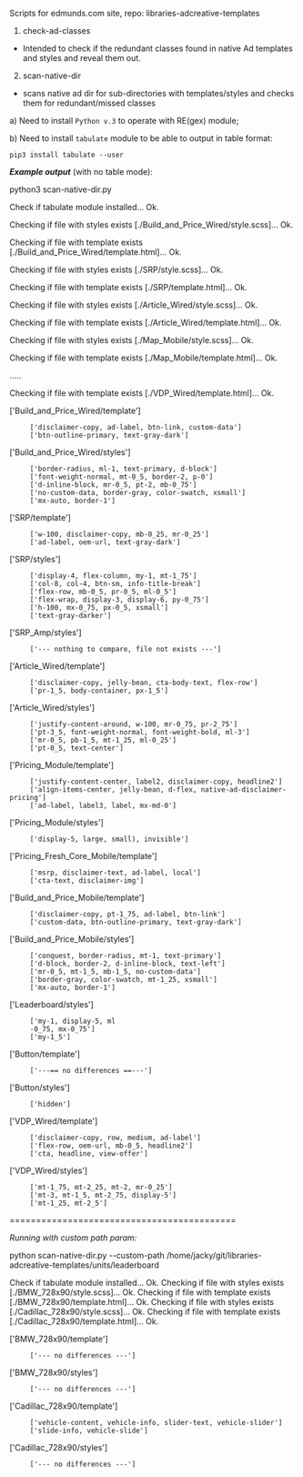Scripts for edmunds.com site, repo: libraries-adcreative-templates

1. check-ad-classes
- Intended to check if the redundant classes found in native Ad templates and styles and reveal them out.

2. scan-native-dir
- scans native ad dir for sub-directories with templates/styles and checks them for redundant/missed classes

a) Need to install `Python v.3` to operate with RE(gex) module;

b) Need to install `tabulate` module to be able to output in table format:

    pip3 install tabulate --user

***Example output*** (with no table mode):

python3 scan-native-dir.py 

Check if tabulate module installed... Ok.

Checking if file with styles exists [./Build_and_Price_Wired/style.scss]... Ok.

Checking if file with template exists [./Build_and_Price_Wired/template.html]... Ok.

Checking if file with styles exists [./SRP/style.scss]... Ok.

Checking if file with template exists [./SRP/template.html]... Ok.

Checking if file with styles exists [./Article_Wired/style.scss]... Ok.

Checking if file with template exists [./Article_Wired/template.html]... Ok.

Checking if file with styles exists [./Map_Mobile/style.scss]... Ok.

Checking if file with template exists [./Map_Mobile/template.html]... Ok.

.....

Checking if file with template exists [./VDP_Wired/template.html]... Ok.

['Build_and_Price_Wired/template']

		 ['disclaimer-copy, ad-label, btn-link, custom-data']
		 ['btn-outline-primary, text-gray-dark']
		 
['Build_and_Price_Wired/styles']

		 ['border-radius, ml-1, text-primary, d-block']
		 ['font-weight-normal, mt-0_5, border-2, p-0']
		 ['d-inline-block, mr-0_5, pt-2, mb-0_75']
		 ['no-custom-data, border-gray, color-swatch, xsmall']
		 ['mx-auto, border-1']
		 
['SRP/template']

		 ['w-100, disclaimer-copy, mb-0_25, mr-0_25']
		 ['ad-label, oem-url, text-gray-dark']
		 
['SRP/styles']

		 ['display-4, flex-column, my-1, mt-1_75']
		 ['col-8, col-4, btn-sm, info-title-break']
		 ['flex-row, mb-0_5, pr-0_5, ml-0_5']
		 ['flex-wrap, display-3, display-6, py-0_75']
		 ['h-100, mx-0_75, px-0_5, xsmall']
		 ['text-gray-darker']

['SRP_Amp/styles']

		 ['--- nothing to compare, file not exists ---']
['Article_Wired/template']

		 ['disclaimer-copy, jelly-bean, cta-body-text, flex-row']
		 ['pr-1_5, body-container, px-1_5']
		 
['Article_Wired/styles']

		 ['justify-content-around, w-100, mr-0_75, pr-2_75']
		 ['pt-3_5, font-weight-normal, font-weight-bold, ml-3']
		 ['mr-0_5, pb-1_5, mt-1_25, ml-0_25']
		 ['pt-0_5, text-center']
		  
['Pricing_Module/template']

		 ['justify-content-center, label2, disclaimer-copy, headline2']
		 ['align-items-center, jelly-bean, d-flex, native-ad-disclaimer-pricing']
		 ['ad-label, label3, label, mx-md-0']
		 
['Pricing_Module/styles']

		 ['display-5, large, small), invisible']
['Pricing_Fresh_Core_Mobile/template']

		 ['msrp, disclaimer-text, ad-label, local']
		 ['cta-text, disclaimer-img']
['Build_and_Price_Mobile/template']

		 ['disclaimer-copy, pt-1_75, ad-label, btn-link']
		 ['custom-data, btn-outline-primary, text-gray-dark']
['Build_and_Price_Mobile/styles']

		 ['conquest, border-radius, mt-1, text-primary']
		 ['d-block, border-2, d-inline-block, text-left']
		 ['mr-0_5, mt-1_5, mb-1_5, no-custom-data']
		 ['border-gray, color-swatch, mt-1_25, xsmall']
		 ['mx-auto, border-1']
		 
['Leaderboard/styles']

		 ['my-1, display-5, ml
		 -0_75, mx-0_75']
		 ['my-1_5']
['Button/template']

		 ['---== no differences ==---']
['Button/styles']

		 ['hidden']

['VDP_Wired/template']

		 ['disclaimer-copy, row, medium, ad-label']
		 ['flex-row, oem-url, mb-0_5, headline2']
		 ['cta, headline, view-offer']
['VDP_Wired/styles']

		 ['mt-1_75, mt-2_25, mt-2, mr-0_25']
		 ['mt-3, mt-1_5, mt-2_75, display-5']
		 ['mt-1_25, mt-2_5']

===========================================

*Running with custom path param:*

python scan-native-dir.py --custom-path /home/jacky/git/libraries-adcreative-templates/units/leaderboard

Check if tabulate module installed... Ok.
Checking if file with styles exists [./BMW_728x90/style.scss]... Ok.
Checking if file with template exists [./BMW_728x90/template.html]... Ok.
Checking if file with styles exists [./Cadillac_728x90/style.scss]... Ok.
Checking if file with template exists [./Cadillac_728x90/template.html]... Ok.

['BMW_728x90/template']

		 ['--- no differences ---']
['BMW_728x90/styles']

		 ['--- no differences ---']
['Cadillac_728x90/template']

		 ['vehicle-content, vehicle-info, slider-text, vehicle-slider']
		 ['slide-info, vehicle-slide']
['Cadillac_728x90/styles']

		 ['--- no differences ---']
